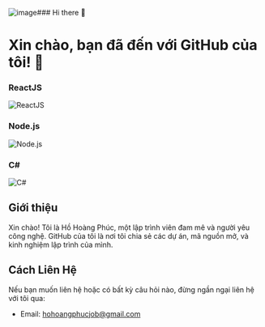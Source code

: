 ![image](https://github.com/Minurte1/Minurte1/assets/130841899/3f810f4f-0a56-4ebf-a57a-a8d197085749)### Hi there 👋
# Xin chào, bạn đã đến với GitHub của tôi! 👋
### ReactJS
![ReactJS]((https://cdn0.iconfinder.com/data/icons/logos-brands-in-colors/128/react-256.png) "ReactJS")

### Node.js
![Node.js](link_to_node_icon "Node.js")

### C#
![C#](link_to_csharp_icon "C#")
## Giới thiệu
Xin chào! Tôi là Hồ Hoàng Phúc, một lập trình viên đam mê và người yêu công nghệ. GitHub của tôi là nơi tôi chia sẻ các dự án, mã nguồn mở, và kinh nghiệm lập trình của mình.
## Cách Liên Hệ
Nếu bạn muốn liên hệ hoặc có bất kỳ câu hỏi nào, đừng ngần ngại liên hệ với tôi qua:
- Email: hohoangphucjob@gmail.com
<!--
**Minurte1/Minurte1** is a ✨ _special_ ✨ repository because its `README.md` (this file) appears on your GitHub profile.

Here are some ideas to get you started:

- 🔭 I’m currently working on ...
- 🌱 I’m currently learning ...
- 👯 I’m looking to collaborate on ...
- 🤔 I’m looking for help with ...
- 💬 Ask me about ...
- 📫 How to reach me: ...
- 😄 Pronouns: ...
- ⚡ Fun fact: ...
-->

